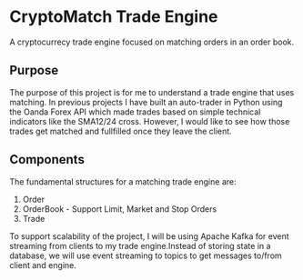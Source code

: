 # CryptoMatch Trade Engine
A cryptocurrecy trade engine focused on matching orders in an order book.

## Purpose
The purpose of this project is for me to understand a trade engine that uses matching. In previous projects I have built an auto-trader in Python using the Oanda Forex API which made trades based on simple technical indicators like the SMA12/24 cross. However, I would like to see how those trades get matched and fullfilled once they leave the client.

## Components
The fundamental structures for a matching trade engine are:
1. Order
2. OrderBook - Support Limit, Market and Stop Orders
3. Trade

To support scalability of the project, I will be using Apache Kafka for event streaming from clients to my trade engine.Instead of storing state in a database, we will use event streaming to topics to get messages to/from client and engine.


